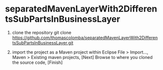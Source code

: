 # separatedMavenLayerWith2DifferentsSubPartsInBusinessLayer

1) clone the repository
    git clone https://github.com/thomascolomba/separatedMavenLayerWith2DifferentsSubPartsInBusinessLayer.git

2) import the project as a Maven project within Eclipse
File > Import..., Maven > Existing maven projects, [Next]
Browse to where you cloned the source code, [Finish]
